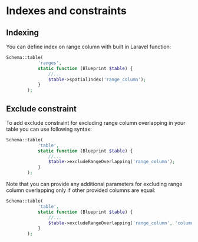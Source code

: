# Indexes and constraints

## Indexing

You can define index on range column with built in Laravel function:

```php
Schema::table(
            'ranges',
            static function (Blueprint $table) {
                //...
                $table->spatialIndex('range_column');
            }
        );
```

## Exclude constraint

To add exclude constraint for excluding range column overlapping 
in your table you can use following syntax:

```php
Schema::table(
            'table',
            static function (Blueprint $table) {
                //...
                $table->excludeRangeOverlapping('range_column');
            }
        );
```

Note that you can provide any additional parameters 
for excluding range column overlapping only if other provided columns are equal:

```php
Schema::table(
            'table',
            static function (Blueprint $table) {
                //...
                $table->excludeRangeOverlapping('range_column', 'column1', 'column2', 'column3');
            }
        );
```
